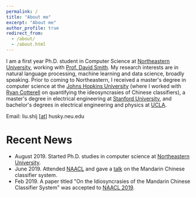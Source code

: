 ```yaml
---
permalink: /
title: "About me"
excerpt: "About me"
author_profile: true
redirect_from: 
  - /about/
  - /about.html
---
```


I am a first year Ph.D. student in Computer Science at [Northeastern University](https://www.khoury.northeastern.edu), working with [Prof. David Smith](http://www.ccs.neu.edu/home/dasmith/). My research interests are in natural language processing, machine learning and data science, broadly speaking. Prior to coming to Northeastern, I received a master's degree in computer science at the [Johns Hopkins University](https://www.cs.jhu.edu) (where I worked with [Ryan Cotterell](https://rycolab.github.io/authors/ryan/) on quantifying the ideosyncrasies of Chinese classifiers), a master's degree in electrical engineering at [Stanford University](https://ee.stanford.edu), and bachelor's degrees in electrical engineering and physics at [UCLA](http://www.ucla.edu).

Email: liu.shij [[at](https://en.wikipedia.org/wiki/At_sign)] husky.neu.edu

# Recent News

* August 2019. Started Ph.D. studies in computer science at [Northeastern University](https://www.khoury.northeastern.edu).
* June 2019. Attended [NAACL](https://naacl2019.org) and gave a [talk](https://shijia-liu.github.io/talks/2019-06-05-naacl/) on the Mandarin Chinese classifier system.
* Feb 2019. A paper titled "On the Idiosyncrasies of the Mandarin Chinese Classifier System" was accepted to [NAACL 2019](https://naacl2019.org).


